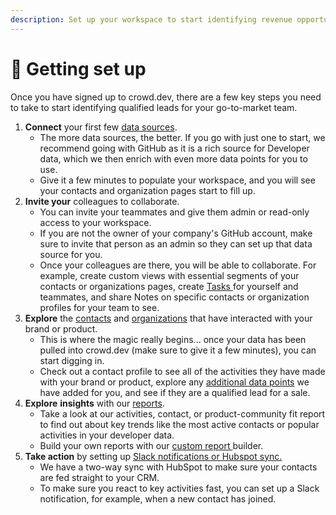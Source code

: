 ```yaml
---
description: Set up your workspace to start identifying revenue opportunities in your data
---
```


# 🥳 Getting set up

Once you have signed up to crowd.dev, there are a few key steps you need to take to start identifying qualified leads for your go-to-market team.&#x20;

1. **Connect** your first few [data sources](integrations/).
   * The more data sources, the better. If you go with just one to start, we recommend going with GitHub as it is a rich source for Developer data, which we then enrich with even more data points for you to use.&#x20;
   * Give it a few minutes to populate your workspace, and you will see your contacts and organization pages start to fill up.
2. **Invite your** colleagues to collaborate.
   * You can invite your teammates and give them admin or read-only access to your workspace. &#x20;
   * If you are not the owner of your company's GitHub account, make sure to invite that person as an admin so they can set up that data source for you.&#x20;
   * Once your colleagues are there, you will be able to collaborate. For example, create custom views with essential segments of your contacts or organizations pages, create [Tasks ](../guides/tasks.md)for yourself and teammates, and share Notes on specific contacts or organization profiles for your team to see.&#x20;
3. **Explore** the [contacts](../guides/contacts/) and [organizations](../guides/organizations/) that have interacted with your brand or product.
   * This is where the magic really begins... once your data has been pulled into crowd.dev (make sure to give it a few minutes), you can start digging in.
   * Check out a contact profile to see all of the activities they have made with your brand or product, explore any [additional data points](../guides/contacts/contact-enrichment.md) we have added for you, and see if they are a qualified lead for a sale.&#x20;
4. **Explore** **insights** with our [reports](../guides/reports/).
   * Take a look at our activities, contact, or product-community fit report to find out about key trends like the most active contacts or popular activities in your developer data.
   * Build your own reports with our [custom report ](../guides/reports/custom-reports.md)builder.
5. **Take action** by setting up [Slack notifications or Hubspot sync.](../guides/automations/)
   * We have a two-way sync with HubSpot to make sure your contacts are fed straight to your CRM.
   * To make sure you react to key activities fast, you can set up a Slack notification, for example, when a new contact has joined.&#x20;
